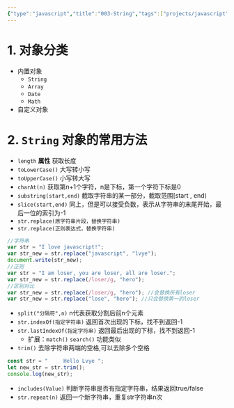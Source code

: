 ```yaml
---
{"type":"javascript","title":"003-String","tags":["projects/javascript"],"author":"codertoro","establish":"2025-04-05","update":"2025-04-05","dg-publish":true,"categories":["数据类型","基本数据类型"],"permalink":"/Projects/003-JavaScript/003-String/","dgPassFrontmatter":true,"created":"2025-04-05T20:30:43.506+08:00","updated":"2025-04-12T17:13:52.237+08:00"}
---
```


# 1. 对象分类
- 内置对象
	- `String`  
	- `Array`
	- `Date`
	- `Math`
- 自定义对象
# 2. `String` 对象的常用方法
- `length` **属性** 获取长度
- `toLowerCase()` 大写转小写
- `toUpperCase()` 小写转大写
- `charAt(n)` 获取第n+1个字符，n是下标，第一个字符下标是0
- `substring(start,end)`  截取字符串的某一部分，截取范围[start , end)
- `slice(start,end)` 同上，但是可以接受负数，表示从字符串的末尾开始，最后一位的索引为-1
- `str.replace(原字符串片段，替换字符串)` 
- `str.replace(正则表达式，替换字符串)` 
```js
//字符串
var str = "I love javascript!";
var str_new = str.replace("javascript", "lvye");
document.write(str_new);
//正则
var str = "I am loser, you are loser, all are loser.";
var str_new = str.replace(/loser/g, "hero");
//区别对比
var str_new = str.replace(/loser/g, "hero"); //会替换所有loser
var str_new = str.replace("lose", "hero"); //只会替换第一的loser
```
- `split("分隔符",n)` n代表获取分割后前n个元素
- `str.indexOf(指定字符串)`  返回首次出现的下标，找不到返回-1
- `str.lastIndexOf(指定字符串)`  返回最后出现的下标，找不到返回-1
	- 扩展：`match()` `search()` 功能类似
- `trim()` 去除字符串两端的空格,可以去除多个空格
```js
const str = "     Hello Lvye ";
let new_str = str.trim();
console.log(new_str);
```
- `includes(Value)` 判断字符串是否有指定字符串，结果返回true/false
- `str.repeat(n)` 返回一个新字符串，重复str字符串n次
